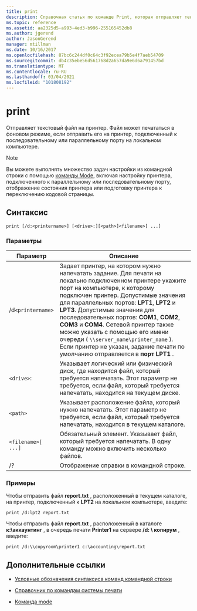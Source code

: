 ```yaml
---
title: print
description: Справочная статья по команде Print, которая отправляет текстовый файл на принтер.
ms.topic: reference
ms.assetid: aa2325d5-a993-4ed3-b996-255165452db8
ms.author: jgerend
author: JasonGerend
manager: mtillman
ms.date: 10/16/2017
ms.openlocfilehash: 87bc6c244df0c64c3f92ecea79b5e4f7aeb54709
ms.sourcegitcommit: db4c35ebe56d561768d2a657da9e6d6a791457bd
ms.translationtype: MT
ms.contentlocale: ru-RU
ms.lasthandoff: 03/04/2021
ms.locfileid: "101808192"
---
```

# <a name="print"></a>print

Отправляет текстовый файл на принтер. Файл может печататься в фоновом режиме, если отправить его на принтер, подключенный к последовательному или параллельному порту на локальном компьютере.

> [!NOTE]
> Вы можете выполнять множество задач настройки из командной строки с помощью [команды Mode](mode.md), включая настройку принтера, подключенного к параллельному или последовательному порту, отображение состояния принтера или подготовку принтера к переключению кодовой страницы.

## <a name="syntax"></a>Синтаксис

```
print [/d:<printername>] [<drive>:][<path>]<filename>[ ...]
```

### <a name="parameters"></a>Параметры

| Параметр | Описание |
|--|--|
| /d`<printername>` | Задает принтер, на котором нужно напечатать задание. Для печати на локально подключенном принтере укажите порт на компьютере, к которому подключен принтер. Допустимые значения для параллельных портов: **LPT1**, **LPT2** и **LPT3**. Допустимые значения для последовательных портов: **COM1**, **COM2**, **COM3** и **COM4**. Сетевой принтер также можно указать с помощью его имени очереди ( `\\server_name\printer_name` ). Если принтер не указан, задание печати по умолчанию отправляется в **порт LPT1** . |
| `<drive>`: | Указывает логический или физический диск, где находится файл, который требуется напечатать. Этот параметр не требуется, если файл, который требуется напечатать, находится на текущем диске. |
| `<path>` | Указывает расположение файла, который нужно напечатать. Этот параметр не требуется, если файл, который требуется напечатать, находится в текущем каталоге. |
| `<filename>[ ...]` | Обязательный элемент. Указывает файл, который требуется напечатать. В одну команду можно включить несколько файлов. |
| /? | Отображение справки в командной строке. |

### <a name="examples"></a>Примеры

Чтобы отправить файл **report.txt** , расположенный в текущем каталоге, на принтер, подключенный к **LPT2** на локальном компьютере, введите:

```
print /d:lpt2 report.txt
```

Чтобы отправить файл **report.txt** , расположенный в каталоге **к:\аккаунтинг** , в очередь печати **Printer1** на сервере **/d: \\ копирум** , введите:

```
print /d:\\copyroom\printer1 c:\accounting\report.txt
```

## <a name="additional-references"></a>Дополнительные ссылки

- [Условные обозначения синтаксиса команд командной строки](command-line-syntax-key.md)

- [Справочник по командам системы печати](print-command-reference.md)

- [Команда mode](mode.md)